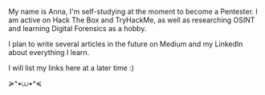 My name is Anna, I'm self-studying at the moment to become a Pentester. 
I am active on Hack The Box and TryHackMe, as well as researching OSINT and learning Digital Forensics as a hobby. 

I plan to write several articles in the future on Medium and my LinkedIn about everything I learn. 

I will list my links here at a later time :) 

≽^•⩊•^≼
<!---
JavaAnna/JavaAnna is a ✨ special ✨ repository because its `README.md` (this file) appears on your GitHub profile.
You can click the Preview link to take a look at your changes.
--->
